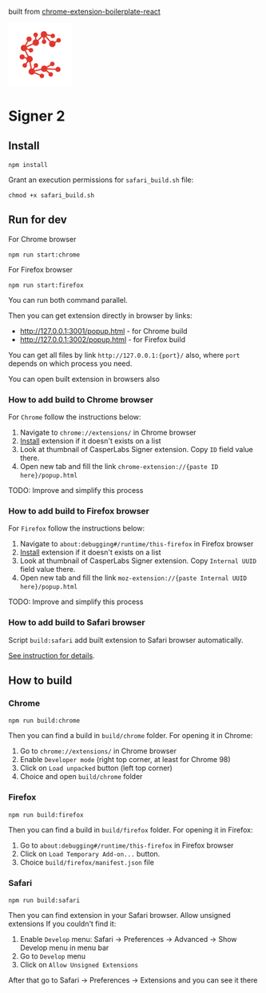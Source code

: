 built from [chrome-extension-boilerplate-react](https://github.com/lxieyang/chrome-extension-boilerplate-react)

![](src/assets/img/logo128.png)
# Signer 2

## Install
```shell
npm install
```

Grant an execution permissions for `safari_build.sh` file:
```shell
chmod +x safari_build.sh
```

## Run for dev
For Chrome browser
```shell
npm run start:chrome
```
For Firefox browser
```shell
npm run start:firefox
```
You can run both command parallel.

Then you can get extension directly in browser by links:
- http://127.0.0.1:3001/popup.html - for Chrome build
- http://127.0.0.1:3002/popup.html - for Firefox build

You can get all files by link `http://127.0.0.1:{port}/` also, where `port` depends on which process you need.

You can open built extension in browsers also

### How to add build to Chrome browser
For `Chrome` follow the instructions below:
1. Navigate to `chrome://extensions/` in Chrome browser
2. [Install](#chrome) extension if it doesn't exists on a list
3. Look at thumbnail of CasperLabs Signer extension. Copy `ID` field value there.
4. Open new tab and fill the link `chrome-extension://{paste ID here}/popup.html`

TODO: Improve and simplify this process

### How to add build to Firefox browser
For `Firefox` follow the instructions below:
1. Navigate to `about:debugging#/runtime/this-firefox` in Firefox browser
2. [Install](#firefox) extension if it doesn't exists on a list
3. Look at thumbnail of CasperLabs Signer extension. Copy `Internal UUID` field value there.
4. Open new tab and fill the link `moz-extension://{paste Internal UUID here}/popup.html`

TODO: Improve and simplify this process

### How to add build to Safari browser
Script `build:safari` add built extension to Safari browser automatically. 

[See instruction for details](#safari).

## How to build
### Chrome
```shell
npm run build:chrome
```
Then you can find a build in `build/chrome` folder.
For opening it in Chrome:
1. Go to `chrome://extensions/` in Chrome browser
2. Enable `Developer mode` (right top corner, at least for Chrome 98)
3. Click on `Load unpacked` button (left top corner)
4. Choice and open `build/chrome` folder

### Firefox
```shell
npm run build:firefox
```
Then you can find a build in `build/firefox` folder.
For opening it in Firefox:
1. Go to `about:debugging#/runtime/this-firefox` in Firefox browser
2. Click on `Load Temporary Add-on...` button.
3. Choice `build/firefox/manifest.json` file

### Safari
```shell
npm run build:safari
```
Then you can find extension in your Safari browser. Allow unsigned extensions If you couldn't find it:
1. Enable `Develop` menu: Safari -> Preferences -> Advanced -> Show Develop menu in menu bar
2. Go to `Develop` menu
3. Click on `Allow Unsigned Extensions`

After that go to Safari -> Preferences -> Extensions and you can see it there